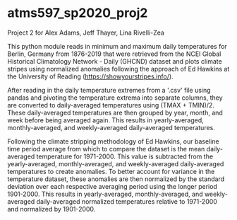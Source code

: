 # atms597_sp2020_proj2

Project 2 for Alex Adams, Jeff Thayer, Lina Rivelli-Zea

This python module reads in minimum and maximum daily temperatures for Berlin, Germany from 1876-2019 that were retrieved from the NCEI Global Historical Climatology Network - Daily (GHCND) dataset and plots climate stripes using normalized anomalies following the approach of Ed Hawkins at the University of Reading (https://showyourstripes.info/). 

After reading in the daily temperature extremes from a '.csv' file using pandas and pivoting the temperature extrema into separate columns, they are converted to daily-averaged temperatures using (TMAX + TMIN)/2. These daily-averaged temperatures are then grouped by year, month, and week before being averaged again. This results in yearly-averaged, monthly-averaged, and weekly-averaged daily-averaged temperatures. 

Following the climate stripping methodology of Ed Hawkins, our baseline time period average from which to compare the dataset is the mean daily-averaged temperature for 1971-2000. This value is subtracted from the yearly-averaged, monthly-averaged, and weekly-averaged daily-averaged temperatures to create anomalies. To better account for variance in the temperature dataset, these anomalies are then normalized by the standard deviation over each respective averaging period using the longer period 1901-2000. This results in yearly-averaged, monthly-averaged, and weekly-averaged daily-averaged normalized temperatures relative to 1971-2000 and normalized by 1901-2000.
